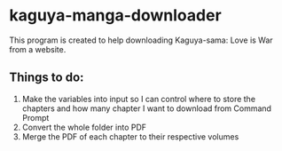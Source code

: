 # kaguya-manga-downloader

This program is created to help downloading Kaguya-sama: Love is War from a website.

## Things to do:
1. Make the variables into input so I can control where to store the chapters and how many chapter I want to download from Command Prompt
2. Convert the whole folder into PDF
3. Merge the PDF of each chapter to their respective volumes